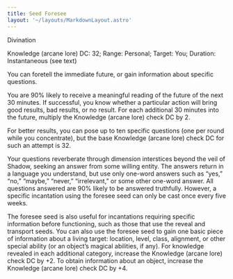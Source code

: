 ```yaml
---
title: Seed Foresee
layout: '~/layouts/MarkdownLayout.astro'
---
```

Divination

Knowledge (arcane lore) DC: 32; Range: Personal; Target: You; Duration:
Instantaneous (see text)

You can foretell the immediate future, or gain information about specific
questions.

You are 90% likely to receive a meaningful reading of the future of the next
30 minutes. If successful, you know whether a particular action will bring
good results, bad results, or no result. For each additional 30 minutes into
the future, multiply the Knowledge (arcane lore) check DC by 2.

For better results, you can pose up to ten specific questions (one per round
while you concentrate), but the base Knowledge (arcane lore) check DC for such
an attempt is 32.

Your questions reverberate through dimension interstices beyond the veil of
Shadow, seeking an answer from some willing entity. The answers return in a
language you understand, but use only one-word answers such as “yes,” “no,”
“maybe,” “never,” “irrelevant,” or some other one-word answer. All questions
answered are 90% likely to be answered truthfully. However, a specific
incantation using the foresee seed can only be cast once every five weeks.

The foresee seed is also useful for incantations requiring specific
information before functioning, such as those that use the reveal and
transport seeds. You can also use the foresee seed to gain one basic piece of
information about a living target: location, level, class, alignment, or other
special ability (or an object’s magical abilities, if any). For knowledge
revealed in each additional category, increase the Knowledge (arcane lore)
check DC by +2. To obtain information about an object, increase the Knowledge
(arcane lore) check DC by +4.

